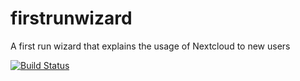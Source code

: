 firstrunwizard
==============

A first run wizard that explains the usage of Nextcloud to new users

[![Build Status](https://travis-ci.org/nextcloud/firstrunwizard.svg?branch=master)](https://travis-ci.org/nextcloud/firstrunwizard)
